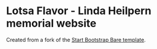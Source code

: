 # Lotsa Flavor - Linda Heilpern memorial website

Created from a fork of the [Start Bootstrap Bare template](http://startbootstrap.com/template-overviews/bare/).
